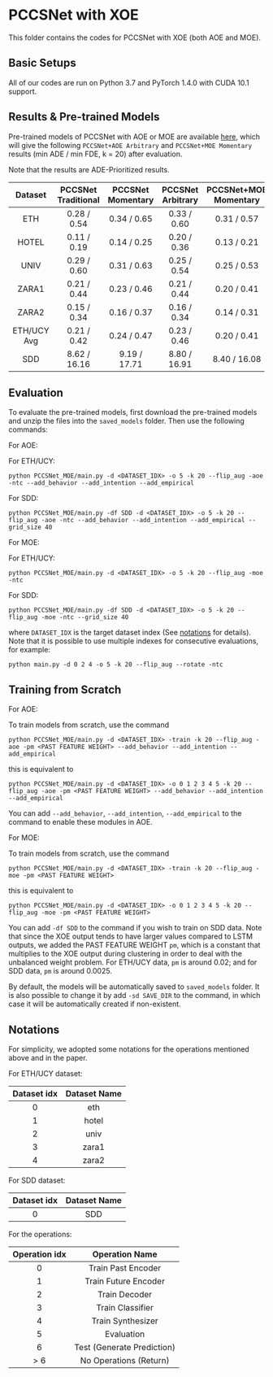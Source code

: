 # PCCSNet with XOE #

This folder contains the codes for PCCSNet with XOE (both AOE and MOE).

## Basic Setups ##
All of our codes are run on Python 3.7 and PyTorch 1.4.0 with CUDA 10.1 support.

## Results & Pre-trained Models ##

Pre-trained models of PCCSNet with AOE or MOE are available [here](https://drive.google.com/drive/folders/1ZPeJsPtF8kFHQnXMnQePls3fogcmIxEz?usp=share_link), which will
give the following `PCCSNet+AOE Arbitrary` and `PCCSNet+MOE Momentary` results (min ADE / min FDE, k = 20) after evaluation. 

Note that the results are ADE-Prioritized results.

| Dataset | PCCSNet Traditional | PCCSNet Momentary | PCCSNet Arbitrary | PCCSNet+MOE Momentary | PCCSNet+AOE Arbitrary |
| :----: | :----: | :----: | :----: | :----: | :----: |
| ETH | 0.28 / 0.54 | 0.34 / 0.65 | 0.33 / 0.60 | 0.31 / 0.57 | 0.31 / 0.56 |
| HOTEL | 0.11 / 0.19 | 0.14 / 0.25 | 0.20 / 0.36 | 0.13 / 0.21 | 0.22 / 0.41 |
| UNIV | 0.29 / 0.60 | 0.31 / 0.63 | 0.25 / 0.54 | 0.25 / 0.53 | 0.24 / 0.52 |
| ZARA1 | 0.21 / 0.44 | 0.23 / 0.46 | 0.21 / 0.44 | 0.20 / 0.41 | 0.20 / 0.42 |
| ZARA2 | 0.15 / 0.34 | 0.16 / 0.37 | 0.16 / 0.34 | 0.14 / 0.31 | 0.16 / 0.33 |
| ETH/UCY Avg | 0.21 / 0.42 | 0.24 / 0.47 | 0.23 / 0.46 | 0.20 / 0.41 | 0.23 / 0.45 |
| SDD | 8.62 / 16.16 | 9.19 / 17.71 | 8.80 / 16.91 | 8.40 / 16.08 | 7.91 / 15.14 |


## Evaluation ##
To evaluate the pre-trained models, first download the pre-trained models and unzip the files into the `saved_models` folder. 
Then use the following commands:

For AOE:

For ETH/UCY:

`python PCCSNet_MOE/main.py -d <DATASET_IDX> -o 5 -k 20 --flip_aug -aoe -ntc --add_behavior --add_intention --add_empirical`

For SDD:

`python PCCSNet_MOE/main.py -df SDD -d <DATASET_IDX> -o 5 -k 20 --flip_aug -aoe -ntc --add_behavior --add_intention --add_empirical --grid_size 40`

For MOE:

For ETH/UCY:

`python PCCSNet_MOE/main.py -d <DATASET_IDX> -o 5 -k 20 --flip_aug -moe -ntc`

For SDD:

`python PCCSNet_MOE/main.py -df SDD -d <DATASET_IDX> -o 5 -k 20 --flip_aug -moe -ntc --grid_size 40`


where `DATASET_IDX` is the target dataset index (See [notations](#notations) for details). Note that it is possible to use multiple indexes for consecutive 
evaluations, for example:

`python main.py -d 0 2 4 -o 5 -k 20 --flip_aug --rotate -ntc`

## Training from Scratch ##

For AOE:

To train models from scratch, use the command

`python PCCSNet_MOE/main.py -d <DATASET_IDX> -train -k 20 --flip_aug -aoe -pm <PAST FEATURE WEIGHT> --add_behavior --add_intention --add_empirical`

this is equivalent to

`python PCCSNet_MOE/main.py -d <DATASET_IDX> -o 0 1 2 3 4 5 -k 20 --flip_aug -aoe -pm <PAST FEATURE WEIGHT> --add_behavior --add_intention --add_empirical`

You can add `--add_behavior`, `--add_intention`, `--add_empirical` to the command to enable these modules in AOE.

For MOE:

To train models from scratch, use the command

`python PCCSNet_MOE/main.py -d <DATASET_IDX> -train -k 20 --flip_aug -moe -pm <PAST FEATURE WEIGHT>`

this is equivalent to

`python PCCSNet_MOE/main.py -d <DATASET_IDX> -o 0 1 2 3 4 5 -k 20 --flip_aug -moe -pm <PAST FEATURE WEIGHT>`

You can add `-df SDD` to the command if you wish to train on SDD data.
Note that since the XOE output tends to have larger values compared to LSTM outputs, we added the PAST FEATURE WEIGHT `pm`, which is a constant that multiplies to the XOE output during clustering in order to deal with the unbalanced weight problem. For ETH/UCY data, `pm` is around 0.02; 
and for SDD data, `pm` is around 0.0025.

By default, the models will be automatically saved to `saved_models` folder. It is also possible to change it by add `-sd SAVE_DIR`
to the command, in which case it will be automatically created if non-existent.

## <a id="notations"> Notations </a> ##
For simplicity, we adopted some notations for the operations mentioned above and in the paper.

For ETH/UCY dataset:

| Dataset idx | Dataset Name |
| :----: | :----: | 
| 0 | eth |
| 1 | hotel |
| 2 | univ |
| 3 | zara1 |
| 4 | zara2 |

For SDD dataset:

| Dataset idx | Dataset Name |
| :----: | :----: | 
| 0 | SDD |

For the operations:

| Operation idx | Operation Name |
| :----: | :----: | 
| 0 | Train Past Encoder |
| 1 | Train Future Encoder |
| 2 | Train Decoder |
| 3 | Train Classifier |
| 4 | Train Synthesizer |
| 5 | Evaluation |
| 6 | Test (Generate Prediction) |
| \> 6 | No Operations (Return) |
